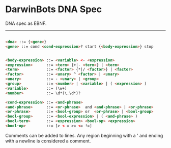 # DarwinBots DNA Spec

DNA spec as EBNF.

----

```HTML

<dna> ::= {<gene>}
<gene> ::= cond <cond-expression>? start {<body-expression>} stop


<body-expression> ::= <variable> <- <expression>
<expression>      ::= <term> {+|- <term>} | <term>
<term>            ::= <factor> {*|/ <factor>} | <factor>
<factor>          ::= <unary> ^ <factor> | <unary>
<unary>           ::= - <unary> | <group>
<group>           ::= <number> | <variable> | ( <expression> )
<variable>        ::= (\w+)
<number>          ::= \d*(\.\d*)?

<cond-expression> ::= <and-phrase>
<and-phrase>      ::= <or-phrase>  and <and-phrase> | <or-phrase>
<or-phrase>       ::= <bool-group> or  <or-phrase> | <bool-group>
<bool-group>      ::= <bool-expression> | ( <and-phrase> )
<bool-term>       ::= <expression> <bool-op> <expression>
<bool-op>         ::= [> < = >= <= !=]

```

Comments can be added to lines. Any region beginning with a ' and ending with a
newline is considered a comment.

